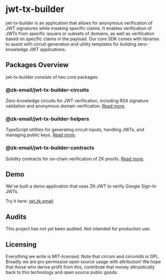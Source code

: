 # jwt-tx-builder

jwt-tx-builder is an application that allows for anonymous verification of JWT signatures while masking specific claims. It enables verification of JWTs from specific issuers or subsets of domains, as well as verification based on specific claims in the payload. Our core SDK comes with libraries to assist with circuit generation and utility templates for building zero-knowledge JWT applications.

## Packages Overview

jwt-tx-builder consists of two core packages:

### @zk-email/jwt-tx-builder-circuits

Zero-knowledge circuits for JWT verification, including RSA signature validation and anonymous domain verification. [Read more](/packages/circuits/README.md).

### @zk-email/jwt-tx-builder-helpers

TypeScript utilities for generating circuit inputs, handling JWTs, and managing public keys. [Read more](/packages/helpers/README.md).

### @zk-email/jwt-tx-builder-contracts

Solidity contracts for on-chain verification of ZK proofs. [Read more](/packages/contracts/README.md).

## Demo

We've built a demo application that uses ZK-JWT to verify Google Sign-In JWTs.

Try it here: [jwt.zk.email](https://jwt.zk.email)

## Audits

This project has not yet been audited. Not intended for production use.

## Licensing

Everything we write is MIT-licensed. Note that circom and circomlib is GPL. Broadly we are pro permissive open source usage with attribution! We hope that those who derive profit from this, contribute that money altruistically back to this technology and open source public goods.

